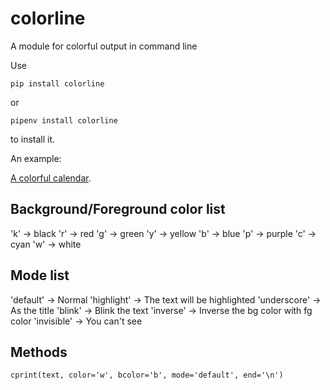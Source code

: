 # colorline
A module for colorful output in command line

Use  
```
pip install colorline
```
or
```
pipenv install colorline
```

to install it.  

An example:

[A colorful calendar](https://github.com/houluy/calendar).


## Background/Foreground color list

'k' -> black
'r' -> red
'g' -> green
'y' -> yellow
'b' -> blue
'p' -> purple
'c' -> cyan
'w' -> white

## Mode list

'default'    -> Normal
'highlight'  -> The text will be highlighted
'underscore' -> As the title
'blink'      -> Blink the text
'inverse'    -> Inverse the bg color with fg color
'invisible'  -> You can't see

## Methods

    cprint(text, color='w', bcolor='b', mode='default', end='\n')


